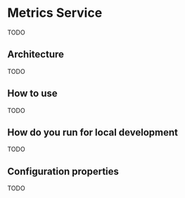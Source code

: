 # Metrics Service

TODO 

## Architecture

TODO

## How to use

TODO

## How do you run for local development

TODO

## Configuration properties

TODO

